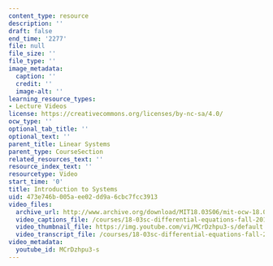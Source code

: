```yaml
---
content_type: resource
description: ''
draft: false
end_time: '2277'
file: null
file_size: ''
file_type: ''
image_metadata:
  caption: ''
  credit: ''
  image-alt: ''
learning_resource_types:
- Lecture Videos
license: https://creativecommons.org/licenses/by-nc-sa/4.0/
ocw_type: ''
optional_tab_title: ''
optional_text: ''
parent_title: Linear Systems
parent_type: CourseSection
related_resources_text: ''
resource_index_text: ''
resourcetype: Video
start_time: '0'
title: Introduction to Systems
uid: 473e746b-005a-ee02-dd9a-6cbc7fcc3913
video_files:
  archive_url: http://www.archive.org/download/MIT18.03S06/mit-ocw-18.03-lec24-14apr2003-220k_512kb.mp4
  video_captions_file: /courses/18-03sc-differential-equations-fall-2011/e002277b1be759319cc5c5d55f7ef87b_MCrDzhpu3-s.vtt
  video_thumbnail_file: https://img.youtube.com/vi/MCrDzhpu3-s/default.jpg
  video_transcript_file: /courses/18-03sc-differential-equations-fall-2011/19dac35258179f5df818304589e23e21_MCrDzhpu3-s.pdf
video_metadata:
  youtube_id: MCrDzhpu3-s
---
```

